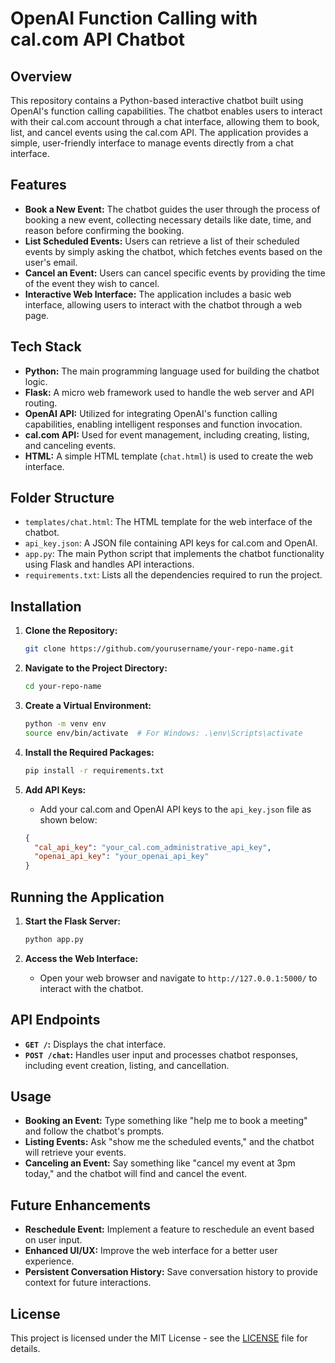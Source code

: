 # OpenAI Function Calling with cal.com API Chatbot

## Overview

This repository contains a Python-based interactive chatbot built using OpenAI's function calling capabilities. The chatbot enables users to interact with their cal.com account through a chat interface, allowing them to book, list, and cancel events using the cal.com API. The application provides a simple, user-friendly interface to manage events directly from a chat interface.

## Features

- **Book a New Event:** The chatbot guides the user through the process of booking a new event, collecting necessary details like date, time, and reason before confirming the booking.
- **List Scheduled Events:** Users can retrieve a list of their scheduled events by simply asking the chatbot, which fetches events based on the user's email.
- **Cancel an Event:** Users can cancel specific events by providing the time of the event they wish to cancel.
- **Interactive Web Interface:** The application includes a basic web interface, allowing users to interact with the chatbot through a web page.

## Tech Stack

- **Python:** The main programming language used for building the chatbot logic.
- **Flask:** A micro web framework used to handle the web server and API routing.
- **OpenAI API:** Utilized for integrating OpenAI's function calling capabilities, enabling intelligent responses and function invocation.
- **cal.com API:** Used for event management, including creating, listing, and canceling events.
- **HTML:** A simple HTML template (`chat.html`) is used to create the web interface.

## Folder Structure

- `templates/chat.html`: The HTML template for the web interface of the chatbot.
- `api_key.json`: A JSON file containing API keys for cal.com and OpenAI.
- `app.py`: The main Python script that implements the chatbot functionality using Flask and handles API interactions.
- `requirements.txt`: Lists all the dependencies required to run the project.

## Installation

1. **Clone the Repository:**
   ```bash
   git clone https://github.com/yourusername/your-repo-name.git

2. **Navigate to the Project Directory:**

    ```bash
    cd your-repo-name
    ```

3. **Create a Virtual Environment:**

    ```bash
    python -m venv env
    source env/bin/activate  # For Windows: .\env\Scripts\activate
    ```

4. **Install the Required Packages:**

    ```bash
    pip install -r requirements.txt
    ```

5. **Add API Keys:**
    - Add your cal.com and OpenAI API keys to the `api_key.json` file as shown below:

    ```json
    {
      "cal_api_key": "your_cal.com_administrative_api_key",
      "openai_api_key": "your_openai_api_key"
    }
    ```

## Running the Application

1. **Start the Flask Server:**

    ```bash
    python app.py
    ```

2. **Access the Web Interface:**
    - Open your web browser and navigate to `http://127.0.0.1:5000/` to interact with the chatbot.

## API Endpoints

- **`GET /`:** Displays the chat interface.
- **`POST /chat`:** Handles user input and processes chatbot responses, including event creation, listing, and cancellation.

## Usage

- **Booking an Event:** Type something like "help me to book a meeting" and follow the chatbot's prompts.
- **Listing Events:** Ask "show me the scheduled events," and the chatbot will retrieve your events.
- **Canceling an Event:** Say something like "cancel my event at 3pm today," and the chatbot will find and cancel the event.

## Future Enhancements

- **Reschedule Event:** Implement a feature to reschedule an event based on user input.
- **Enhanced UI/UX:** Improve the web interface for a better user experience.
- **Persistent Conversation History:** Save conversation history to provide context for future interactions.

## License

This project is licensed under the MIT License - see the [LICENSE](LICENSE) file for details.
